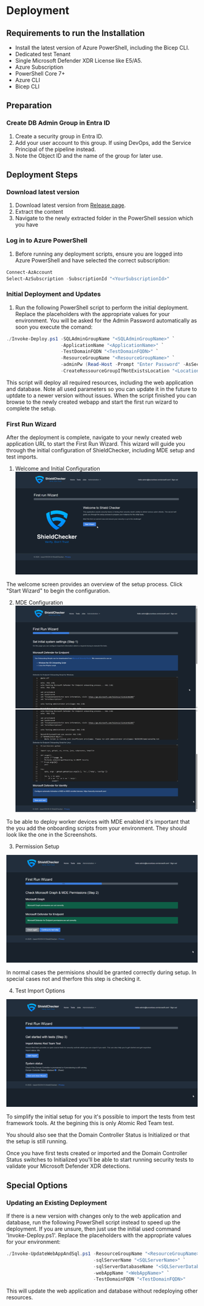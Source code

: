 # Deployment

## Requirements to run the Installation

* Install the latest version of Azure PowerShell, including the Bicep CLI.
* Dedicated test Tenant
* Single Microsoft Defender XDR License like E5/A5.
* Azure Subscription
* PowerShell Core 7+
* Azure CLI
* Bicep CLI

## Preparation

### Create DB Admin Group in Entra ID

1. Create a security group in Entra ID.
2. Add your user account to this group. If using DevOps, add the Service Principal of the pipeline instead.
3. Note the Object ID and the name of the group for later use.


## Deployment Steps

### Download latest version

1. Download latest version from [Release page](https://github.com/ThomasKur/UseCase.ShieldChecker/releases).
2. Extract the content
3. Navigate to the newly extracted folder in the PowerShell session which you have

### Log in to Azure PowerShell

1. Before running any deployment scripts, ensure you are logged into Azure PowerShell and have selected the correct subscription:

```powershell
Connect-AzAccount
Select-AzSubscription -SubscriptionId "<YourSubscriptionId>"
```

### Initial Deployment and Updates


1. Run the following PowerShell script to perform the initial deployment. Replace the placeholders with the appropriate values for your environment. You will be asked for the Admin Password automatically as soon you execute the comand:

```powershell
./Invoke-Deploy.ps1 -SQLAdminGroupName "<SQLAdminGroupName>" `
                    -ApplicationName "<ApplicationName>" `
                    -TestDomainFQDN "<TestDomainFQDN>" `
                    -ResourceGroupName "<ResourceGroupName>" `
                    -adminPw (Read-Host -Prompt "Enter Password" -AsSecureString) `
                    -CreateRessourceGroupIfNotExistsLocation "<Location>"
```

This script will deploy all required resources, including the web application and database. Note all used parameters so you can update it in the future to uptdate to a newer version without issues. When the script finished you can browse to the newly created webapp and start the first run wizard to complete the setup. 

### First Run Wizard

After the deployment is complete, navigate to your newly created web application URL to start the First Run Wizard. This wizard will guide you through the initial configuration of ShieldChecker, including MDE setup and test imports.

1. Welcome and Initial Configuration
![First Run Wizard - Welcome](img/ShieldChecker-First-run-Wizard-01.png)

The welcome screen provides an overview of the setup process. Click "Start Wizard" to begin the configuration.

2. MDE Configuration
![First Run Wizard - MDE Setup](img/ShieldChecker-First-run-Wizard-02.png)
![First Run Wizard - MDE Setup 2](img/ShieldChecker-First-run-Wizard-03.png)

To be able to deploy worker devices with MDE enabled it's important that the you add the onboarding scripts from your environment. They should look like the one in the Screenshots.

3. Permission Setup

![First Run Wizard - Permission Setup](img/ShieldChecker-First-run-Wizard-04.png)

In normal cases the permisions should be granted correctly during setup. In special cases not and therfore this step is checking it.

4. Test Import Options

![First Run Wizard - Test Import and System Status](img/ShieldChecker-First-run-Wizard-05.png)

To simplify the initial setup for you it's possible to import the tests from test framework tools. At the begining this is only Atomic Red Team test.

You should also see that the Domain Controller Status is Initialized or that the setup is still running. 

Once you have first tests created or imported and the Domain Controller Status switches to Initialized you'll be able to start running security tests to validate your Microsoft Defender XDR detections.

## Special Options

### Updating an Existing Deployment 
If there is a new version with changes only to the web application and database, run the following PowerShell script instead to speed up the deployment. If you are unsure, then just use the initial used command 'Invoke-Deploy.ps1'. Replace the placeholders with the appropriate values for your environment:

```powershell
./Invoke-UpdateWebAppAndSql.ps1 -ResourceGroupName "<ResourceGroupName>" `
                                -sqlServerName "<SQLServerName>" `
                                -sqlServerDatabaseName "<SQLServerDatabaseName>" `
                                -webAppName "<WebAppName>" `
                                -TestDomainFQDN "<TestDomainFQDN>"
```

This will update the web application and database without redeploying other resources.

